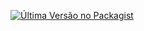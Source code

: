 [![Última Versão no Packagist][badge-version]][link-packagist]


[badge-version]: https://img.shields.io/packagist/v/rtakauti/documents.svg



[link-packagist]: https://packagist.org/packages/vindi/vindi-php
